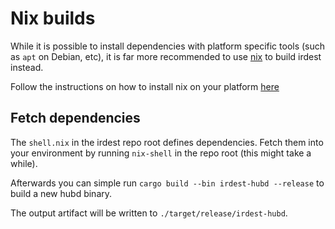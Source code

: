 # Nix builds

While it is possible to install dependencies with platform specific
tools (such as `apt` on Debian, etc), it is far more recommended to
use [nix](https://nixos.org) to build irdest instead.

Follow the instructions on how to install nix on your platform
[here][nix-instructions]

[nix-instructions]: https://nixos.org/download.html

## Fetch dependencies

The `shell.nix` in the irdest repo root defines dependencies.  Fetch
them into your environment by running `nix-shell` in the repo root
(this might take a while).

Afterwards you can simple run `cargo build --bin irdest-hubd
--release` to build a new hubd binary.

The output artifact will be written to `./target/release/irdest-hubd`.
